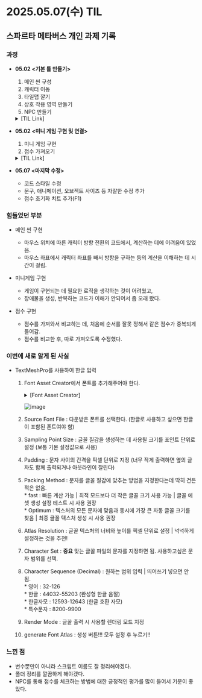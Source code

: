# 2025.05.07(수) TIL

## 스파르타 메타버스 개인 과제 기록

### 과정

  * __05.02 <기본 틀 만들기>__
    1. 메인 씬 구성 <br>
    2. 캐릭터 이동 <br>
    3. 타일맵 깔기 <br>
    4. 상호 작용 영역 만들기 <br>
    5. NPC 만들기 <br>  
    <details>
      <summary>[TIL Link]</summary>
      https://github.com/miju99/Study/blob/main/TIL/25.05.01.md
    </details>

  * __05.02 <미니 게임 구현 및 연결>__
    1. 미니 게임 구현 <br>
    2. 점수 가져오기 <br>
    <details>
      <summary>[TIL Link]</summary>
      https://github.com/miju99/Study/blob/main/TIL/25.05.02.md
    </details>
    
  * __05.07 <마지막 수정>__
    - 코드 스타일 수정
    - 문구, 애니메이션, 오브젝트 사이즈 등 자잘한 수정 추가
    - 점수 초기화 치트 추가(F1)

### 힘들었던 부분
  - 메인 씬 구현
    - 마우스 위치에 따른 캐릭터 방향 전환의 코드에서, 계산하는 데에 어려움이 있었음.
    - 마우스 좌표에서 캐릭터 좌표를 빼서 방향을 구하는 등의 계산을 이해하는 데 시간이 걸림.
    
  - 미니게임 구현
    - 게임이 구현되는 데 필요한 로직을 생각하는 것이 어려웠고,
    - 장애물을 생성, 반복하는 코드가 이해가 안되어서 좀 오래 봤다.

  - 점수 구현
    - 점수를 가져와서 비교하는 데, 처음에 순서를 잘못 정해서 같은 점수가 중복되게 들어감.
    - 점수를 비교한 후, 따로 가져오도록 수정했다.

### 이번에 새로 알게 된 사실
- TextMeshPro를 사용하여 한글 입력
  1. Font Asset Creator에서 폰트를 추가해주어야 한다.
     <details>
       <summary>[Font Asset Creator]</summary>
       
       ![image](https://github.com/user-attachments/assets/df08335a-f0de-4bb5-91c9-9559093c98b6)

     </details>

     ![image](https://github.com/user-attachments/assets/94e513e2-d3cd-4477-9db9-60b85418bbff)
    1. Source Font File : 다운받은 폰트를 선택한다. (한글로 사용하고 싶으면 한글이 포함된 폰트여야 함)
    2. Sampling Point Size : 글꼴 질감을 생성하는 데 사용될 크기를 포인트 단위로 설정 (보통 기본 설정값으로 사용)
    3. Padding : 문자 사이의 간격을 픽셀 단위로 지정 (너무 작게 출력하면 옆의 글자도 함께 출력되거나 아웃라인이 잘린다)
    4. Packing Method : 문자를 글꼴 질감에 맞추는 방법을 지정한다는데 딱히 건든 적은 없음.   
      * fast : 빠른 계산 가능 | 최적 모드보다 더 작은 글꼴 크기 사용 가능 | 글꼴 에셋 생성 설정 테스트 시 사용 권장   
      * Optimum : 텍스처의 모든 문자에 맞음과 동시에 가장 큰 자동 글꼴 크기를 찾음 | 최종 글꼴 텍스처 생성 시 사용 권장
    5. Atlas Resolution : 글꼴 텍스처의 너비와 높이를 픽셀 단위로 설정 | 넉넉하게 설정하는 것을 추천!
    6. Character Set : __중요__ 맞는 글꼴 파일의 문자를 지정하면 됨. 사용하고싶은 문자 범위를 선택.
    7. Character Sequence (Decimal) : 원하는 범위 입력 | 띄어쓰기 넣으면 안 됨.   
      * 영어 : 32-126   
      * 한글 : 44032-55203 (완성형 한글 음절)   
      * 한글자모 : 12593-12643 (한글 호환 자모)   
      * 특수문자 : 8200-9900
    9. Render Mode : 글꼴 출력 시 사용할 렌더링 모드 지정
    10. generate Font Atlas : 생성 버튼!!! 모두 설정 후 누르기!!
 

### 느낀 점
- 변수뿐만이 아니라 스크립트 이름도 잘 정리해야겠다.
- 폴더 정리를 깔끔하게 해야겠다.
- NPC를 통해 점수를 체크하는 방법에 대한 긍정적인 평가를 많이 들어서 기분이 좋았다.
